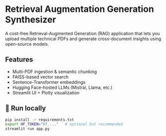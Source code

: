 # Retrieval Augmentation Generation Synthesizer

A cost-free Retrieval-Augmented Generation (RAG) application that lets you upload multiple technical PDFs and 
generate cross-document insights using open-source models.

## Features
- Multi-PDF ingestion & semantic chunking  
- FAISS-based vector search  
- Sentence-Transformer embeddings  
- Hugging Face-hosted LLMs (Mistral, Llama, etc.)  
- Streamlit UI + Plotly visualization  

## 🚀 Run locally
```bash
pip install -r requirements.txt
export HF_TOKEN="hf_..."   # optional but recommended
streamlit run app.py
